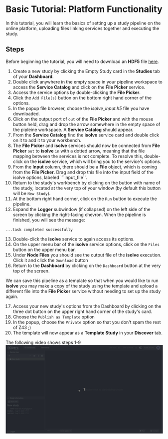 # Basic Tutorial: Platform Functionality

In this tutorial, you will learn the basics of setting up a study pipeline on the online platform, uploading files linking services together and executing the study.

## Steps
Before beginning the tutorial, you will need to download an **HDF5** file [here](https://git.speag.com/oSparc/z43-manual/-/blob/master/docs/Tutorials/isolve_input.h5 ).
1. Create a new study by clicking the Empty Study card in the **Studies** tab of your **Dashboard**.
2. Double click anywhere in the empty space in your pipeline workspace to access the **Service Catalog** and click on the **File Picker** service.
3. Access the service options by double-clicking the **File Picker**.
4. Click the ```Add File(s)``` button on the bottom right hand corner of the options.
5. In the popup file browser, choose the *isolve_input.h5* file you have downloaded. 
6. Click on the output port of ```out``` of the **File Picker** and with the mouse button held, drag and drop the arrow somewhere in the empty space of the pipleine workspace. A **Service Catalog** should appear.
7. From the **Service Catalog** find the **isolve** service card and double click on it to add it to your workbench.
8. The **File Picker** and **isolve** services should now be connected from **File Picker** ```out``` to **isolve** ```in``` with a dotted arrow, meaning that the file mapping between the services is not complete. To resolve this, double-click on the **isolve** service, which will bring you to the service's options.
9. From the **Input** column, there should be a **File** object, which is coming from the **File Picker**. Drag and drop this file into the input field of the isolve options, labeled ```input_file``. 
10. Return to the study's workbench by clicking on the button with name of the study, located at the very top of your window (by default this button will be ```New Study```). 
11. At the bottom right hand corner, click on the ```Run``` button to execute the pipeline. 
12. Expand the **Logger** subwindow (if collapsed) on the left side of the screen by clicking the right-facing chevron. When the pipeline is finished, you will see the message: 
```
...task completed successfully
``` 
13. Double-click the **isolve** service to again access its options. 
14. On the upper menu bar of the **isolve** service options, click on the ```Files``` button on the upper menu bar. 
15. Under **Node Files** you should see the output file of the **isolve** execution. Click it and click the ```Download``` button
16. Return to the **Dashboard** by clicking on the ```Dashboard``` button at the very top of the screen.

We can save this pipeline as a template so that when you would like to run **isolve** you may make a copy of the study using the template and upload a different file into the **File Picker** service without needing to set up the study again. 

17. Access your new study's options from the Dashboard by clicking on the three dot button on the upper right hand corner of the study's card. 
18. Choose the ```Publish as Template``` option
19. In the popup, choose the ```Private``` option so that you don't spam the rest of Z43 ;) 
20. The template will now appear as a **Template Study** in your **Discover** tab. 


The following video shows steps 1-9
![isolvein](../_media/isolveinput.gif)